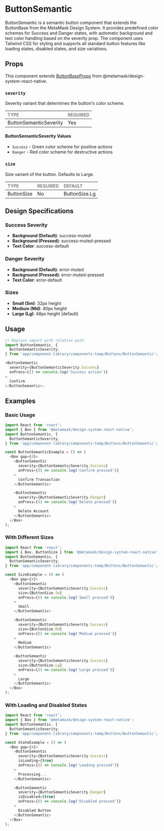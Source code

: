 # ButtonSemantic

ButtonSemantic is a semantic button component that extends the ButtonBase from the MetaMask Design System. It provides predefined color schemes for Success and Danger states, with automatic background and text color handling based on the severity prop. The component uses Tailwind CSS for styling and supports all standard button features like loading states, disabled states, and size variations.

## Props

This component extends [ButtonBaseProps](https://metamask.github.io/design-system/components/button) from @metamask/design-system-react-native.

### `severity`

Severity variant that determines the button's color scheme.

| <span style="color:gray;font-size:14px">TYPE</span> | <span style="color:gray;font-size:14px">REQUIRED</span> |
| :-------------------------------------------------- | :------------------------------------------------------ |
| ButtonSemanticSeverity                              | Yes                                                     |

#### ButtonSemanticSeverity Values

- `Success` - Green color scheme for positive actions
- `Danger` - Red color scheme for destructive actions

### `size`

Size variant of the button. Defaults to Large.

| <span style="color:gray;font-size:14px">TYPE</span> | <span style="color:gray;font-size:14px">REQUIRED</span> | <span style="color:gray;font-size:14px">DEFAULT</span> |
| :-------------------------------------------------- | :------------------------------------------------------ | :----------------------------------------------------- |
| ButtonSize                                          | No                                                      | ButtonSize.Lg                                          |

## Design Specifications

### Success Severity

- **Background (Default)**: success-muted
- **Background (Pressed)**: success-muted-pressed
- **Text Color**: success-default

### Danger Severity

- **Background (Default)**: error-muted
- **Background (Pressed)**: error-muted-pressed
- **Text Color**: error-default

### Sizes

- **Small (Sm)**: 32px height
- **Medium (Md)**: 40px height
- **Large (Lg)**: 48px height (default)

## Usage

```javascript
// Replace import with relative path.
import ButtonSemantic, {
  ButtonSemanticSeverity,
} from 'app/component-library/components-temp/Buttons/ButtonSemantic';

<ButtonSemantic
  severity={ButtonSemanticSeverity.Success}
  onPress={() => console.log('Success action')}
>
  Confirm
</ButtonSemantic>;
```

## Examples

### Basic Usage

```javascript
import React from 'react';
import { Box } from '@metamask/design-system-react-native';
import ButtonSemantic, {
  ButtonSemanticSeverity,
} from 'app/component-library/components-temp/Buttons/ButtonSemantic';

const ButtonSemanticExample = () => (
  <Box gap={4}>
    <ButtonSemantic
      severity={ButtonSemanticSeverity.Success}
      onPress={() => console.log('Confirm pressed')}
    >
      Confirm Transaction
    </ButtonSemantic>

    <ButtonSemantic
      severity={ButtonSemanticSeverity.Danger}
      onPress={() => console.log('Delete pressed')}
    >
      Delete Account
    </ButtonSemantic>
  </Box>
);
```

### With Different Sizes

```javascript
import React from 'react';
import { Box, ButtonSize } from '@metamask/design-system-react-native';
import ButtonSemantic, {
  ButtonSemanticSeverity,
} from 'app/component-library/components-temp/Buttons/ButtonSemantic';

const SizeExample = () => (
  <Box gap={4}>
    <ButtonSemantic
      severity={ButtonSemanticSeverity.Success}
      size={ButtonSize.Sm}
      onPress={() => console.log('Small pressed')}
    >
      Small
    </ButtonSemantic>

    <ButtonSemantic
      severity={ButtonSemanticSeverity.Success}
      size={ButtonSize.Md}
      onPress={() => console.log('Medium pressed')}
    >
      Medium
    </ButtonSemantic>

    <ButtonSemantic
      severity={ButtonSemanticSeverity.Success}
      size={ButtonSize.Lg}
      onPress={() => console.log('Large pressed')}
    >
      Large
    </ButtonSemantic>
  </Box>
);
```

### With Loading and Disabled States

```javascript
import React from 'react';
import { Box } from '@metamask/design-system-react-native';
import ButtonSemantic, {
  ButtonSemanticSeverity,
} from 'app/component-library/components-temp/Buttons/ButtonSemantic';

const StateExample = () => (
  <Box gap={4}>
    <ButtonSemantic
      severity={ButtonSemanticSeverity.Success}
      isLoading={true}
      onPress={() => console.log('Loading pressed')}
    >
      Processing...
    </ButtonSemantic>

    <ButtonSemantic
      severity={ButtonSemanticSeverity.Danger}
      isDisabled={true}
      onPress={() => console.log('Disabled pressed')}
    >
      Disabled Button
    </ButtonSemantic>
  </Box>
);
```

